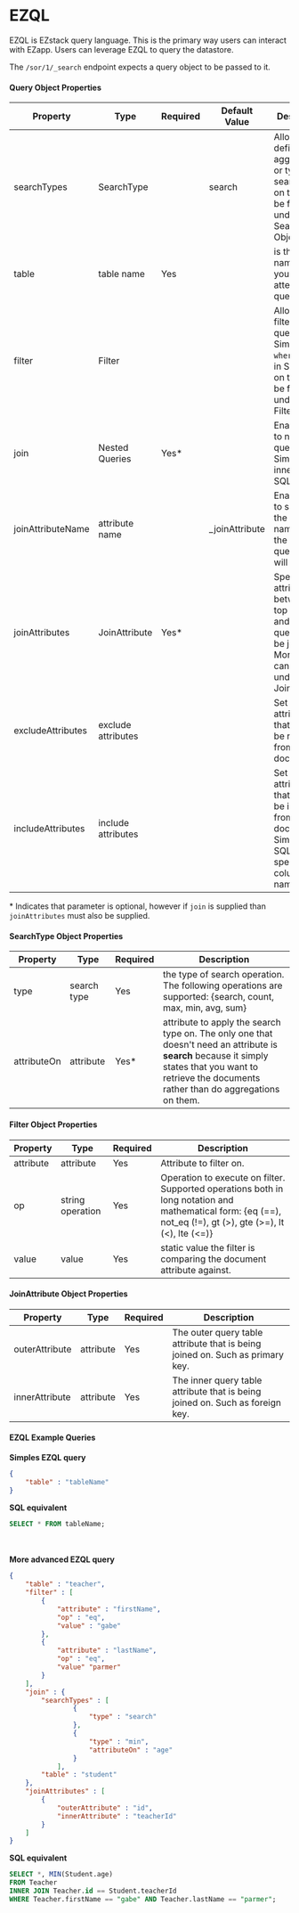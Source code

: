 # EZQL
EZQL is EZstack query language. This is the primary way users can
interact with EZapp. Users can leverage EZQL to query the datastore.

The `/sor/1/_search` endpoint expects a query object to be passed to it.

#### Query Object Properties

| Property | Type | Required | Default Value | Description |
| --- | --- | --- | --- | --- |
| searchTypes | <List> SearchType | | search | Allows you to define the aggregations or type of search. More on this can be found under the SearchType Object. |
| table | <String> table name | Yes | | is the table name that you are attempting to query. |
| filter | <List> Filter | | | Allows you to filter the query. Similar to `where` clause in SQL. More on this can be found under the Filter Object. |
| join | <Query> Nested Queries | Yes* | | Enables you to nest queries. Similar to inner join in SQL. |
| joinAttributeName | <String> attribute name | | _joinAttribute | Enables you to specify the attribute name that the `join` query result will be under. |
| joinAttributes | <List> JoinAttribute | Yes* | | Specifies the attributes between the top query and the inner query should be joined on. More on this can be found under JoinAttribute. |
| excludeAttributes | <List> exclude attributes | | | Set of string attributes that should be removed from document. |
| includeAttributes | <List> include attributes | | | Set of string attributes that should be included from the document.  Similar to SQL SELECT specific column names. |

\* Indicates that parameter is optional, however if `join` is supplied than `joinAttributes` must also be supplied.

#### SearchType Object Properties

| Property | Type | Required | Description |
| --- | --- | --- | --- |
| type | <Enum> search type | Yes | the type of search operation. The following operations are supported: {search, count, max, min, avg, sum} |
| attributeOn | <String> attribute | Yes* | attribute to apply the search type on. The only one that doesn't need an attribute is **search** because it simply states that you want to retrieve the documents rather than do aggregations on them. |


#### Filter Object Properties

| Property | Type | Required | Description |
| --- | --- | --- | --- |
| attribute | <String> attribute | Yes | Attribute to filter on. |
| op | <Enum> string operation | Yes | Operation to execute on filter. Supported operations both in long notation and mathematical form: {eq (==), not_eq (!=), gt (>), gte (>=), lt (<), lte (<=)} |
| value | <Object> value | Yes | static value the filter is comparing the document attribute against. |


#### JoinAttribute Object Properties

| Property | Type | Required | Description |
| --- | --- | --- | --- |
| outerAttribute | <String> attribute | Yes | The outer query table attribute that is being joined on. Such as primary key. |
| innerAttribute | <String> attribute | Yes | The inner query table attribute that is being joined on. Such as foreign key. |

#### EZQL Example Queries

**Simples EZQL query**
```json
{
    "table" : "tableName"
}
```

**SQL equivalent**
```sql
SELECT * FROM tableName;
```

<br><br>
**More advanced EZQL query**
```json
{
    "table" : "teacher",
    "filter" : [
        {
            "attribute" : "firstName",
            "op" : "eq",
            "value" : "gabe"
        },
        {
            "attribute" : "lastName",
            "op" : "eq",
            "value" "parmer"
        }
    ],
    "join" : {
        "searchTypes" : [
                {
                    "type" : "search"
                },
                {
                    "type" : "min",
                    "attributeOn" : "age"
                }
            ],
        "table" : "student"
    },
    "joinAttributes" : [
        {
            "outerAttribute" : "id",
            "innerAttribute" : "teacherId"
        }
    ]
}
```

**SQL equivalent**
```sql
SELECT *, MIN(Student.age)
FROM Teacher
INNER JOIN Teacher.id == Student.teacherId
WHERE Teacher.firstName == "gabe" AND Teacher.lastName == "parmer";
```
